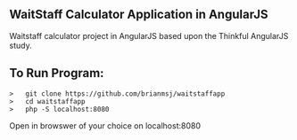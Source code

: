 
## WaitStaff Calculator Application in AngularJS

Waitstaff calculator project in AngularJS based upon the Thinkful AngularJS study.

## To Run Program:
```
>   git clone https://github.com/brianmsj/waitstaffapp
>   cd waitstaffapp
>   php -S localhost:8080
```

Open in browswer of your choice on localhost:8080
